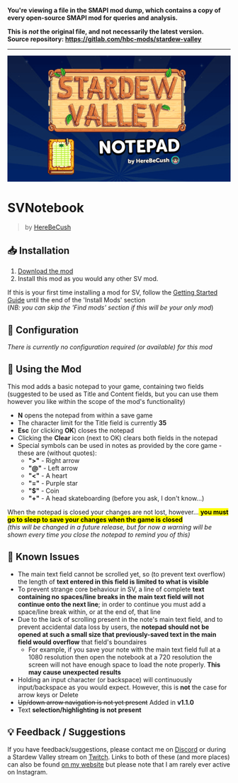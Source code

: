 **You're viewing a file in the SMAPI mod dump, which contains a copy of every open-source SMAPI mod
for queries and analysis.**

**This is _not_ the original file, and not necessarily the latest version.**  
**Source repository: https://gitlab.com/hbc-mods/stardew-valley**

----

![Stardew Valley Notepad Banner](img/banner.png)
# SVNotebook
> by [HereBeCush](https://herebecush.tv)

## :inbox_tray: Installation
1. [Download the mod](https://herebecush.tv/mods/SV/Notepad/download.php)
2. Install this mod as you would any other SV mod.

If this is your first time installing a mod for SV, follow the [Getting Started Guide](https://stardewvalleywiki.com/Modding:Player_Guide/Getting_Started) until the end of the 'Install Mods' section
<br>(*NB: you can skip the 'Find mods' section if this will be your only mod*)

## :electric_plug: Configuration
*There is currently no configuration required (or available) for this mod*

## :pencil: Using the Mod
This mod adds a basic notepad to your game, containing two fields (suggested to be used as Title and Content fields, but you can use them however you like within the scope of the mod's functionality)
- **N** opens the notepad from within a save game
- The character limit for the Title field is currently **35**
- **Esc** (or clicking **OK**) closes the notepad
- Clicking the **Clear** icon (next to OK) clears both fields in the notepad
- Special symbols can be used in notes as provided by the core game - these are (without quotes):
	- **">"** - Right arrow
	- **"@"** - Left arrow
	- **"<"** - A heart
	- **"="** - Purple star
	- **"$"** - Coin
	- **"+"** - A head skateboarding (before you ask, I don't know...)


When the notepad is closed your changes are not lost, however...<mark> **you must go to sleep to save your changes when the game is closed** </mark>
<br>*(this will be changed in a future release, but for now a warning will be shown every time you close the notepad to remind you of this)*

## :bug: Known Issues
- The main text field cannot be scrolled yet, so (to prevent text overflow) the length of **text entered in this field is limited to what is visible**
- To prevent strange core behaviour in SV, a line of complete **text containing no spaces/line breaks in the main text field will not continue onto the next line**; in order to continue you must add a space/line break within, or at the end of, that line
- Due to the lack of scrolling present in the note's main text field, and to prevent accidental data loss by users, the **notepad should not be opened at such a small size that previously-saved text in the main field would overflow** that field's boundaires
	- For example, if you save your note with the main text field full at a 1080 resolution then open the notebook at a 720 resolution the screen will not have enough space to load the note properly. **This may cause unexpected results**
- Holding an input character (or backspace) will continuously input/backspace as you would expect. However, this is **not** the case for arrow keys or Delete
- ~~Up/down arrow navigation is not yet present~~ Added in **v1.1.0**
- Text **selection/highlighting is not present**

## :bulb: Feedback / Suggestions
If you have feedback/suggestions, please contact me on [Discord](https://discord.gg/BdfNeeRhdw) or during a Stardew Valley stream on [Twitch](https://www.twitch.tv/herebecush). Links to both of these (and more places) can also be found [on my website](https://herebecush.tv/links) but please note that I am rarely ever active on Instagram.

